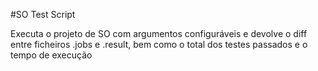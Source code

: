 #SO Test Script

Executa o projeto de SO com argumentos configuráveis e devolve o 
diff entre ficheiros .jobs e .result, bem como o total dos testes 
passados e o tempo de execução 

